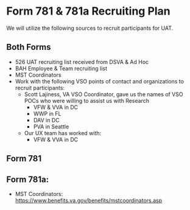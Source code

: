 # Form 781 & 781a Recruiting Plan
We will utilize the following sources to recruit participants for UAT. 

## Both Forms
- 526 UAT recruiting list received from DSVA & Ad Hoc
- BAH Employee & Team recruiting list
- MST Coordinators
- Work with the following VSO points of contact and organizations to recruit participants:  
  - Scott Lajiness, VA VSO Coordinator, gave us the names of VSO POCs who were willing to assist us with Research
    - VFW & VVA in DC 
    - WWP in FL
    - DAV in DC
    - PVA in Seattle
  - Our UX team has worked with:
    - VFW & VVA in DC 
    
## Form 781



## Form 781a: 
- MST Coordinators: https://www.benefits.va.gov/benefits/mstcoordinators.asp
